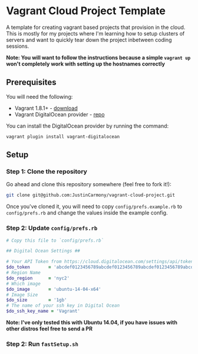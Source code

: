 # Vagrant Cloud Project Template

A template for creating vagrant based projects that provision in the cloud. This is 
mostly for my projects where I'm learning how to setup clusters of servers and want
to quickly tear down the project inbetween coding sessions.

**Note: You will want to follow the instructions because a simple ``vagrant up`` won't completely work with setting up the hostnames correctly**

## Prerequisites 

You will need the following:

- Vagrant 1.8.1+ - [download](https://www.vagrantup.com/downloads.html)
- Vagrant DigitalOcean provider - [repo](https://github.com/devopsgroup-io/vagrant-digitalocean)

You can install the DigitalOcean provider by running the command:

```
vagrant plugin install vagrant-digitalocean
```

## Setup

### Step 1: Clone the repository

Go ahead and clone this repository somewhere (feel free to fork it!):

```bash
git clone git@github.com:JustinCarmony/vagrant-cloud-project.git
```

Once you've cloned it, you will need to copy ``config/prefs.example.rb`` 
to ``config/prefs.rb`` and change the values inside the example config.

### Step 2: Update ``config/prefs.rb``

```ruby
# Copy this file to `config/prefs.rb`

## Digital Ocean Settings ##

# Your API Token from https://cloud.digitalocean.com/settings/api/tokens
$do_token       = 'abcdef0123456789abcdef0123456789abcdef0123456789abcdef0123456789'
# Region Name
$do_region      = 'nyc2'
# Which image
$do_image       = 'ubuntu-14-04-x64'
# Image Size
$do_size        = '1gb'
# The name of your ssh key in Digital Ocean
$do_ssh_key_name = 'Vagrant'
```

__Note: I've only tested this with Ubuntu 14.04, if you have issues with other distros feel free to send a PR__



### Step 2: Run ``fastSetup.sh``


